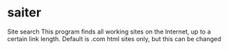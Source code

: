 # saiter
Site search
This program finds all working sites on the Internet, up to a certain link length. 
Default is .com html sites only, but this can be changed
